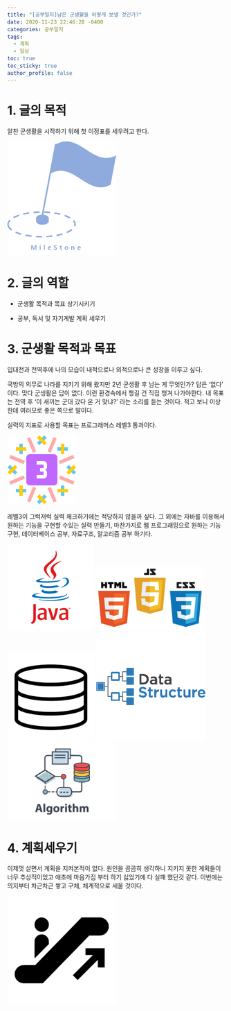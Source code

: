 ```yaml
---
title: "[공부일지]남은 군생활을 어떻게 보낼 것인가?"
date: 2020-11-23 22:46:28 -0400
categories: 공부일지
tags: 
  - 계획
  - 일상
toc: true
toc_sticky: true
author_profile: false
---
```


# 1. 글의 목적

알찬 군생활을 시작하기 위해 첫 이정표를 세우려고 한다.

<img src="/assets/images/milestone.png" width="50%" height="50%" title="MileStone" alt="깃발이_꼿혀있는_이정표"/> 

# 2. 글의 역할

- 군생활 목적과 목표 상기시키기

- 공부, 독서 및 자기계발 계획 세우기


# 3. 군생활 목적과 목표

입대전과 전역후에 나의 모습이 내적으로나 외적으로나 큰 성장을 이루고 싶다.

국방의 의무로 나라를 지키기 위해 왔지만 2년 군생활 후 남는 게 무엇인가? 답은 ‘없다’ 이다. 맞다 군생활은 답이 없다. 이런 환경속에서 챙길 건 직접 챙겨 나가야한다. 내 목표는 전역 후 ‘이 새끼는 군대 갔다 온 거 맞냐?’ 라는 소리를 듣는 것이다. 적고 보니 이상한데 여러모로 좋은 쪽으로 말이다.

실력의 지표로 사용할 목표는 프로그래머스 레벨3 통과이다. 

<img src="/assets/images/skilllevel.png" title="SkillLevel" alt="코딩테스트레벨"/> 

레벨3이 그럭저럭 실력 체크하기에는 적당하지 않을까 싶다. 그 외에는 자바를 이용해서 원하는 기능을 구현할 수있는 실력 만들기, 마찬가지로 웹 프로그래밍으로 원하는 기능 구현, 데이터베이스 공부, 자료구조, 알고리즘 공부 하기다.


<img src="/assets/images/javaicon.png" title="java" alt="자바아이콘"/>

<img src="/assets/images/webicon.png" width="50%" height="50%" title="HtmlJSCSS" alt="Html,JS,CSS아이콘"/> 

<img src="/assets/images/databaseicon.png" width="40%" height="40%" title="database" alt="데이터베이스도식이미지"/> 

<img src="/assets/images/datastrucicon.png" width="50%" height="50%" title="database" alt="자료구조도식이미지"/> 

<img src="/assets/images/Algorithmicon.png" width="50%" height="50%" title="Algolithm" alt="알고리즘도식이미지"/> 
 
# 4. 계획세우기

 이제껏 살면서 계획을 지켜본적이 없다. 원인을 곰곰히 생각하니 지키지 못한 계획들이 너무 추상적이었고 애초에 마음가짐 부터 하기 싫었기에 다 실패 했던것 같다. 이번에는 의지부터 차근차근 쌓고 구체, 체계적으로 세울 것이다.  
 
<img src="/assets/images/up.png" width="50%" height="50%" title="Up" alt="에스컬레이터타는사람"/> 